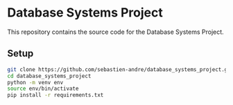# Database Systems Project

This repository contains the source code for the Database Systems Project.

## Setup 

```bash
git clone https://github.com/sebastien-andre/database_systems_project.git
cd database_systems_project
python -m venv env
source env/bin/activate
pip install -r requirements.txt
```

